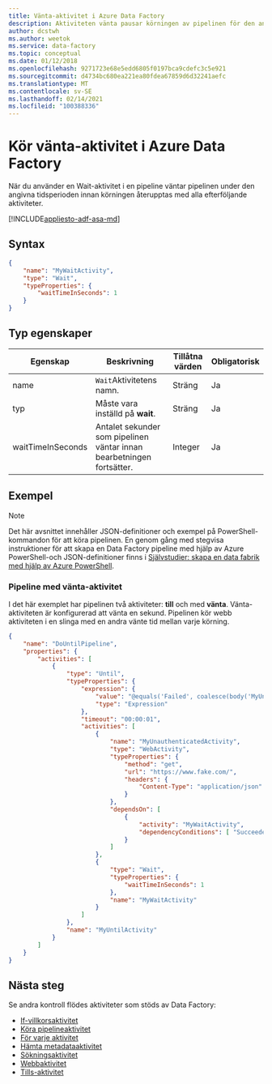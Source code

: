 ```yaml
---
title: Vänta-aktivitet i Azure Data Factory
description: Aktiviteten vänta pausar körningen av pipelinen för den angivna perioden.
author: dcstwh
ms.author: weetok
ms.service: data-factory
ms.topic: conceptual
ms.date: 01/12/2018
ms.openlocfilehash: 9271723e68e5edd6805f0197bca9cdefc3c5e921
ms.sourcegitcommit: d4734bc680ea221ea80fdea67859d6d32241aefc
ms.translationtype: MT
ms.contentlocale: sv-SE
ms.lasthandoff: 02/14/2021
ms.locfileid: "100388336"
---
```

# <a name="execute-wait-activity-in-azure-data-factory"></a>Kör vänta-aktivitet i Azure Data Factory
När du använder en Wait-aktivitet i en pipeline väntar pipelinen under den angivna tidsperioden innan körningen återupptas med alla efterföljande aktiviteter. 

[!INCLUDE[appliesto-adf-asa-md](includes/appliesto-adf-asa-md.md)]


## <a name="syntax"></a>Syntax

```json
{
    "name": "MyWaitActivity",
    "type": "Wait",
    "typeProperties": {
        "waitTimeInSeconds": 1
    }
}

```

## <a name="type-properties"></a>Typ egenskaper

Egenskap | Beskrivning | Tillåtna värden | Obligatorisk
-------- | ----------- | -------------- | --------
name | `Wait`Aktivitetens namn. | Sträng | Ja
typ | Måste vara inställd på **wait**. | Sträng | Ja
waitTimeInSeconds | Antalet sekunder som pipelinen väntar innan bearbetningen fortsätter. | Integer | Ja

## <a name="example"></a>Exempel

> [!NOTE]
> Det här avsnittet innehåller JSON-definitioner och exempel på PowerShell-kommandon för att köra pipelinen. En genom gång med stegvisa instruktioner för att skapa en Data Factory pipeline med hjälp av Azure PowerShell-och JSON-definitioner finns i [Självstudier: skapa en data fabrik med hjälp av Azure PowerShell](quickstart-create-data-factory-powershell.md).

### <a name="pipeline-with-wait-activity"></a>Pipeline med vänta-aktivitet
I det här exemplet har pipelinen två aktiviteter: **till** och med **vänta**. Vänta-aktiviteten är konfigurerad att vänta en sekund. Pipelinen kör webb aktiviteten i en slinga med en andra vänte tid mellan varje körning. 

```json
{
    "name": "DoUntilPipeline",
    "properties": {
        "activities": [
            {
                "type": "Until",
                "typeProperties": {
                    "expression": {
                        "value": "@equals('Failed', coalesce(body('MyUnauthenticatedActivity')?.status, actions('MyUnauthenticatedActivity')?.status, 'null'))",
                        "type": "Expression"
                    },
                    "timeout": "00:00:01",
                    "activities": [
                        {
                            "name": "MyUnauthenticatedActivity",
                            "type": "WebActivity",
                            "typeProperties": {
                                "method": "get",
                                "url": "https://www.fake.com/",
                                "headers": {
                                    "Content-Type": "application/json"
                                }
                            },
                            "dependsOn": [
                                {
                                    "activity": "MyWaitActivity",
                                    "dependencyConditions": [ "Succeeded" ]
                                }
                            ]
                        },
                        {
                            "type": "Wait",
                            "typeProperties": {
                                "waitTimeInSeconds": 1
                            },
                            "name": "MyWaitActivity"
                        }
                    ]
                },
                "name": "MyUntilActivity"
            }
        ]
    }
}

```

## <a name="next-steps"></a>Nästa steg
Se andra kontroll flödes aktiviteter som stöds av Data Factory: 

- [If-villkorsaktivitet](control-flow-if-condition-activity.md)
- [Köra pipelineaktivitet](control-flow-execute-pipeline-activity.md)
- [För varje aktivitet](control-flow-for-each-activity.md)
- [Hämta metadataaktivitet](control-flow-get-metadata-activity.md)
- [Sökningsaktivitet](control-flow-lookup-activity.md)
- [Webbaktivitet](control-flow-web-activity.md)
- [Tills-aktivitet](control-flow-until-activity.md)

